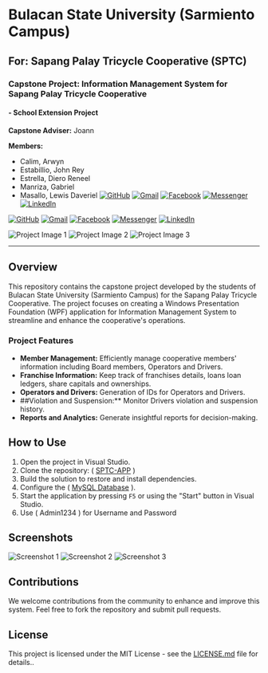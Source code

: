 # Bulacan State University (Sarmiento Campus)
## For: Sapang Palay Tricycle Cooperative (SPTC)

### Capstone Project: Information Management System for Sapang Palay Tricycle Cooperative
#### - School Extension Project

**Capstone Adviser:** Joann

**Members:**
- Calim, Arwyn
- Estabillio, John Rey   
- Estrella, Diero Reneel   
- Manriza, Gabriel   
- Masallo, Lewis Daveriel   [![GitHub](https://img.shields.io/badge/GitHub-100000?style=for-the-badge&logo=github&logoColor=white)](https://github.com/xxlllllllxx) [![Gmail](https://img.shields.io/badge/Gmail-D14836?style=for-the-badge&logo=gmail&logoColor=white)](mailto:lewismasallo@gmail.com) [![Facebook](https://img.shields.io/badge/Facebook-1877F2?style=for-the-badge&logo=facebook&logoColor=white)](https://www.facebook.com/lewismasallo) [![Messenger](https://img.shields.io/badge/Messenger-00B2FF?style=for-the-badge&logo=messenger&logoColor=white)](https://m.me/lewismasallo) [![LinkedIn](https://img.shields.io/badge/LinkedIn-0077B5?style=for-the-badge&logo=linkedin&logoColor=white)](https://www.linkedin.com/in/lewis-daveriel-masallo-0881521ba/)

[![GitHub](https://img.shields.io/badge/GitHub-100000?style=for-the-badge&logo=github&logoColor=white)](https://github.com/xxlllllllxx)
[![Gmail](https://img.shields.io/badge/Gmail-D14836?style=for-the-badge&logo=gmail&logoColor=white)](mailto:elewismasallo@gmail.com)
[![Facebook](https://img.shields.io/badge/Facebook-1877F2?style=for-the-badge&logo=facebook&logoColor=white)](https://www.facebook.com/lewismasallo)
[![Messenger](https://img.shields.io/badge/Messenger-00B2FF?style=for-the-badge&logo=messenger&logoColor=white)](https://m.me/lewismasallo)
[![LinkedIn](https://img.shields.io/badge/LinkedIn-0077B5?style=for-the-badge&logo=linkedin&logoColor=white)](https://www.linkedin.com/in/lewismasallo/)


![Project Image 1](/imgs/image1.png)
![Project Image 2](/imgs/image2.png)
![Project Image 3](/imgs/image3.png)

---

## Overview

This repository contains the capstone project developed by the students of Bulacan State University (Sarmiento Campus) for the Sapang Palay Tricycle Cooperative. The project focuses on creating a Windows Presentation Foundation (WPF) application for Information Management System to streamline and enhance the cooperative's operations.

### Project Features

- **Member Management:** Efficiently manage cooperative members' information including Board members, Operators and Drivers.
- **Franchise Information:** Keep track of franchises details, loans loan ledgers, share capitals and ownerships.
- **Operators and Drivers:** Generation of IDs for Operators and Drivers.
- ##Violation and Suspension:** Monitor Drivers violation and suspension history.
- **Reports and Analytics:** Generate insightful reports for decision-making.

## How to Use

1. Open the project in Visual Studio.
2. Clone the repository: ( [SPTC-APP](https://github.com/BsuscBsit/SPTC-APP.git) )
3. Build the solution to restore and install dependencies.
4. Configure the ( [MySQL Database](https://github.com/BsuscBsit/SPTC-APP.git/](https://github.com/BsuscBsit/SPTC-APP/blob/master/dtb_sptc.sql)) ).
5. Start the application by pressing `F5` or using the "Start" button in Visual Studio.
6. Use ( Admin1234 ) for Username and Password

## Screenshots

![Screenshot 1](/imgs/screenshot1.png)
![Screenshot 2](/imgs/screenshot2.png)
![Screenshot 3](/imgs/screenshot3.png)

## Contributions

We welcome contributions from the community to enhance and improve this system. Feel free to fork the repository and submit pull requests.

## License

This project is licensed under the MIT License - see the [LICENSE.md](LICENSE.md) file for details..
